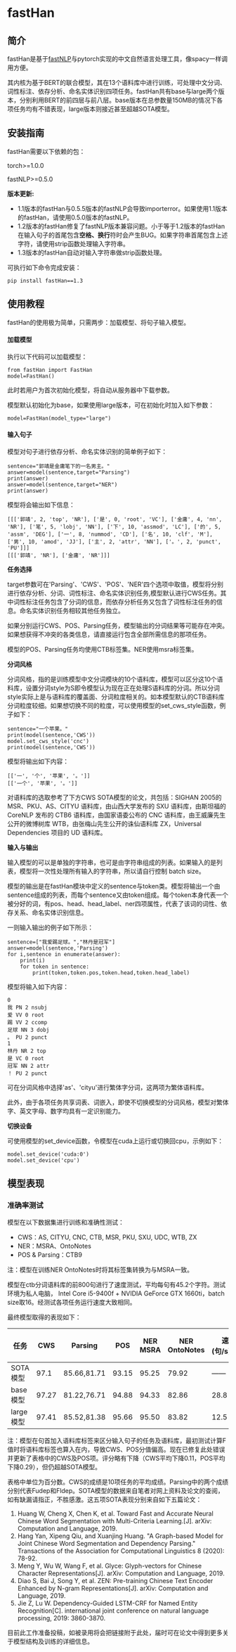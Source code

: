 # fastHan
## 简介
fastHan是基于[fastNLP](https://github.com/fastnlp/fastNLP)与pytorch实现的中文自然语言处理工具，像spacy一样调用方便。

其内核为基于BERT的联合模型，其在13个语料库中进行训练，可处理中文分词、词性标注、依存分析、命名实体识别四项任务。fastHan共有base与large两个版本，分别利用BERT的前四层与前八层。base版本在总参数量150MB的情况下各项任务均有不错表现，large版本则接近甚至超越SOTA模型。


## 安装指南
fastHan需要以下依赖的包：

torch>=1.0.0

fastNLP>=0.5.0

**版本更新:**
- 1.1版本的fastHan与0.5.5版本的fastNLP会导致importerror。如果使用1.1版本的fastHan，请使用0.5.0版本的fastNLP。
- 1.2版本的fastHan修复了fastNLP版本兼容问题。小于等于1.2版本的fastHan在输入句子的首尾包含**空格、换行**符时会产生BUG。如果字符串首尾包含上述字符，请使用strip函数处理输入字符串。
- 1.3版本的fastHan自动对输入字符串做strip函数处理。

可执行如下命令完成安装：

```
pip install fastHan==1.3
```

## 使用教程
fastHan的使用极为简单，只需两步：加载模型、将句子输入模型。
#### 加载模型
执行以下代码可以加载模型：

```
from fastHan import FastHan
model=FastHan()
```
此时若用户为首次初始化模型，将自动从服务器中下载参数。

模型默认初始化为base，如果使用large版本，可在初始化时加入如下参数：

```
model=FastHan(model_type="large")
```
#### 输入句子
模型对句子进行依存分析、命名实体识别的简单例子如下：

```
sentence="郭靖是金庸笔下的一名男主。"
answer=model(sentence,target="Parsing")
print(answer)
answer=model(sentence,target="NER")
print(answer)
```
模型将会输出如下信息：

```
[[['郭靖', 2, 'top', 'NR'], ['是', 0, 'root', 'VC'], ['金庸', 4, 'nn', 'NR'], ['笔', 5, 'lobj', 'NN'], ['下', 10, 'assmod', 'LC'], ['的', 5, 'assm', 'DEG'], ['一', 8, 'nummod', 'CD'], ['名', 10, 'clf', 'M'], ['男', 10, 'amod', 'JJ'], ['主', 2, 'attr', 'NN'], ['。', 2, 'punct', 'PU']]]
[[['郭靖', 'NR'], ['金庸', 'NR']]]
```
**任务选择**

target参数可在'Parsing'、'CWS'、'POS'、'NER'四个选项中取值，模型将分别进行依存分析、分词、词性标注、命名实体识别任务,模型默认进行CWS任务。其中词性标注任务包含了分词的信息，而依存分析任务又包含了词性标注任务的信息。命名实体识别任务相较其他任务独立。

如果分别运行CWS、POS、Parsing任务，模型输出的分词结果等可能存在冲突。如果想获得不冲突的各类信息，请直接运行包含全部所需信息的那项任务。

模型的POS、Parsing任务均使用CTB标签集。NER使用msra标签集。

**分词风格**

分词风格，指的是训练模型中文分词模块的10个语料库，模型可以区分这10个语料库，设置分词style为S即令模型认为现在正在处理S语料库的分词。所以分词style实际上是与语料库的覆盖面、分词粒度相关的。如本模型默认的CTB语料库分词粒度较细。如果想切换不同的粒度，可以使用模型的set_cws_style函数，例子如下：

>
```
sentence="一个苹果。"
print(model(sentence,'CWS'))
model.set_cws_style('cnc')
print(model(sentence,'CWS'))
```
模型将输出如下内容：

```
[['一', '个', '苹果', '。']]
[['一个', '苹果', '。']]
```
对语料库的选取参考了下方CWS SOTA模型的论文，共包括：SIGHAN 2005的 MSR、PKU、AS、CITYU 语料库，由山西大学发布的 SXU 语料库，由斯坦福的CoreNLP 发布的 CTB6 语料库，由国家语委公布的 CNC 语料库，由王威廉先生公开的微博树库 WTB，由张梅山先生公开的诛仙语料库 ZX，Universal Dependencies 项目的 UD 语料库。

**输入与输出**

输入模型的可以是单独的字符串，也可是由字符串组成的列表。如果输入的是列表，模型将一次性处理所有输入的字符串，所以请自行控制 batch size。

模型的输出是在fastHan模块中定义的sentence与token类。模型将输出一个由sentence组成的列表，而每个sentence又由token组成。每个token本身代表一个被分好的词，有pos、head、head_label、ner四项属性，代表了该词的词性、依存关系、命名实体识别信息。

一则输入输出的例子如下所示：

```
sentence=["我爱踢足球。","林丹是冠军"]
answer=model(sentence,'Parsing')
for i,sentence in enumerate(answer):
    print(i)
    for token in sentence:
        print(token,token.pos,token.head,token.head_label)
```
模型将输入如下内容：

```
0
我 PN 2 nsubj
爱 VV 0 root
踢 VV 2 ccomp
足球 NN 3 dobj
。 PU 2 punct
1
林丹 NR 2 top
是 VC 0 root
冠军 NN 2 attr
！ PU 2 punct
```
可在分词风格中选择'as'、'cityu'进行繁体字分词，这两项为繁体语料库。

此外，由于各项任务共享词表、词嵌入，即使不切换模型的分词风格，模型对繁体字、英文字母、数字均具有一定识别能力。

**切换设备**

可使用模型的set_device函数，令模型在cuda上运行或切换回cpu，示例如下：

```
model.set_device('cuda:0')
model.set_device('cpu')
```
## 模型表现

### 准确率测试
模型在以下数据集进行训练和准确性测试：

- CWS：AS, CITYU, CNC, CTB, MSR, PKU, SXU, UDC, WTB, ZX
- NER：MSRA、OntoNotes
- POS & Parsing：CTB9

注：模型在训练NER OntoNotes时将其标签集转换为与MSRA一致。

模型在ctb分词语料库的前800句进行了速度测试，平均每句有45.2个字符。测试环境为私人电脑， Intel Core i5-9400f + NVIDIA GeForce GTX 1660ti，batch size取16。经测试各项任务运行速度大致相同。

最终模型取得的表现如下：


任务 | CWS | Parsing | POS | NER MSRA | NER OntoNotes | 速度(句/s),cpu|速度(句/s)，gpu
---|---|--- |--- |--- |--- |---|---
SOTA模型 | 97.1 | 85.66,81.71 | 93.15 | 95.25 | 79.92 |——|——
base模型 | 97.27 | 81.22,76.71 | 94.88 | 94.33 | 82.86 |28.8|72.3
large模型 | 97.41 | 85.52,81.38 | 95.66 | 95.50 | 83.82|12.5|64.1 

注：模型在句首加入语料库标签来区分输入句子的任务及语料库，最初测试计算F值时将语料库标签也算入在内，导致CWS、POS分值偏高。现在已修复此处错误并更新了表格中的CWS及POS项。评分略有下降（CWS平均下降0.11，POS平均下降0.29），但仍超越SOTA模型。

表格中单位为百分数。CWS的成绩是10项任务的平均成绩。Parsing中的两个成绩分别代表Fudep和Fldep。SOTA模型的数据来自笔者对网上资料及论文的查阅，如有缺漏请指正，不胜感激。这五项SOTA表现分别来自如下五篇论文：

1. Huang W, Cheng X, Chen K, et al. Toward Fast and Accurate Neural Chinese Word Segmentation with Multi-Criteria Learning.[J]. arXiv: Computation and Language, 2019.
2. Hang Yan, Xipeng Qiu, and Xuanjing Huang. "A Graph-based Model for Joint Chinese Word Segmentation and Dependency Parsing." Transactions of the Association for Computational Linguistics 8 (2020): 78-92.
3. Meng Y, Wu W, Wang F, et al. Glyce: Glyph-vectors for Chinese Character Representations[J]. arXiv: Computation and Language, 2019.
4. Diao S, Bai J, Song Y, et al. ZEN: Pre-training Chinese Text Encoder Enhanced by N-gram Representations[J]. arXiv: Computation and Language, 2019.
5. Jie Z, Lu W. Dependency-Guided LSTM-CRF for Named Entity Recognition[C]. international joint conference on natural language processing, 2019: 3860-3870.


目前此工作准备投稿，如被录用将会把链接附于此处，届时可在论文中得到更多关于模型结构及训练的详细信息。